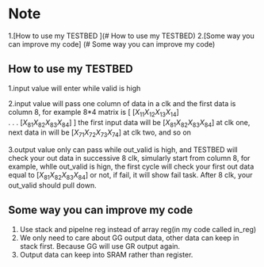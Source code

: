# Note

1.[How to use my TESTBED ](# How to use my TESTBED)
2.[Some way you can improve my code] (# Some way you can improve my code)

## How to use my TESTBED

1.input value will enter while valid is high

2.input value will pass one column of data in a clk and the first data is column 8, for example 
8*4 matrix is 
[
$[X_{11} X_{12} X_{13} X_{14}]$
<br />
.
.
.
$[X_{81} X_{82} X_{83} X_{84}]$
]
the first input data will be
$[X_{81} X_{82} X_{83} X_{84}]$ at clk one, 
next data in will be $[X_{71} X_{72} X_{73} X_{74}]$ at clk two, 
and so on

3.output value only can pass while out_valid is high, and TESTBED will check your out data in successive 8 clk, simularly start from column 8, for example, whlle out_valid is hign, the first cycle will check your first out data equal to $[X_{81} X_{82} X_{83} X_{84}]$ or not, if fail, it will show fail task. After 8 clk, your out_valid should pull down.

## Some way you can improve my code

1. Use stack and pipelne reg instead of array reg(in my code called in_reg)
2. We only need to care about GG output data, other data can keep in stack first. Because GG will use GR output again.
3. Output data can keep into SRAM rather than register.
